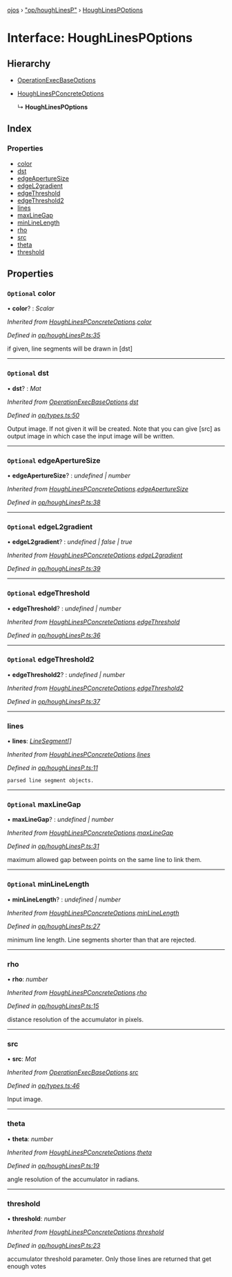 [ojos](../README.md) › ["op/houghLinesP"](../modules/_op_houghlinesp_.md) › [HoughLinesPOptions](_op_houghlinesp_.houghlinespoptions.md)

# Interface: HoughLinesPOptions

## Hierarchy

* [OperationExecBaseOptions](_op_types_.operationexecbaseoptions.md)

* [HoughLinesPConcreteOptions](_op_houghlinesp_.houghlinespconcreteoptions.md)

  ↳ **HoughLinesPOptions**

## Index

### Properties

* [color](_op_houghlinesp_.houghlinespoptions.md#optional-color)
* [dst](_op_houghlinesp_.houghlinespoptions.md#optional-dst)
* [edgeApertureSize](_op_houghlinesp_.houghlinespoptions.md#optional-edgeaperturesize)
* [edgeL2gradient](_op_houghlinesp_.houghlinespoptions.md#optional-edgel2gradient)
* [edgeThreshold](_op_houghlinesp_.houghlinespoptions.md#optional-edgethreshold)
* [edgeThreshold2](_op_houghlinesp_.houghlinespoptions.md#optional-edgethreshold2)
* [lines](_op_houghlinesp_.houghlinespoptions.md#lines)
* [maxLineGap](_op_houghlinesp_.houghlinespoptions.md#optional-maxlinegap)
* [minLineLength](_op_houghlinesp_.houghlinespoptions.md#optional-minlinelength)
* [rho](_op_houghlinesp_.houghlinespoptions.md#rho)
* [src](_op_houghlinesp_.houghlinespoptions.md#src)
* [theta](_op_houghlinesp_.houghlinespoptions.md#theta)
* [threshold](_op_houghlinesp_.houghlinespoptions.md#threshold)

## Properties

### `Optional` color

• **color**? : *Scalar*

*Inherited from [HoughLinesPConcreteOptions](_op_houghlinesp_.houghlinespconcreteoptions.md).[color](_op_houghlinesp_.houghlinespconcreteoptions.md#optional-color)*

*Defined in [op/houghLinesP.ts:35](https://github.com/cancerberoSgx/mirada/blob/3544b58/ojos/src/op/houghLinesP.ts#L35)*

if given, line segments will be drawn in [dst]

___

### `Optional` dst

• **dst**? : *Mat*

*Inherited from [OperationExecBaseOptions](_op_types_.operationexecbaseoptions.md).[dst](_op_types_.operationexecbaseoptions.md#optional-dst)*

*Defined in [op/types.ts:50](https://github.com/cancerberoSgx/mirada/blob/3544b58/ojos/src/op/types.ts#L50)*

Output image. If not given it will be created. Note that you can give [src] as output image in which case the input image will be written.

___

### `Optional` edgeApertureSize

• **edgeApertureSize**? : *undefined | number*

*Inherited from [HoughLinesPConcreteOptions](_op_houghlinesp_.houghlinespconcreteoptions.md).[edgeApertureSize](_op_houghlinesp_.houghlinespconcreteoptions.md#optional-edgeaperturesize)*

*Defined in [op/houghLinesP.ts:38](https://github.com/cancerberoSgx/mirada/blob/3544b58/ojos/src/op/houghLinesP.ts#L38)*

___

### `Optional` edgeL2gradient

• **edgeL2gradient**? : *undefined | false | true*

*Inherited from [HoughLinesPConcreteOptions](_op_houghlinesp_.houghlinespconcreteoptions.md).[edgeL2gradient](_op_houghlinesp_.houghlinespconcreteoptions.md#optional-edgel2gradient)*

*Defined in [op/houghLinesP.ts:39](https://github.com/cancerberoSgx/mirada/blob/3544b58/ojos/src/op/houghLinesP.ts#L39)*

___

### `Optional` edgeThreshold

• **edgeThreshold**? : *undefined | number*

*Inherited from [HoughLinesPConcreteOptions](_op_houghlinesp_.houghlinespconcreteoptions.md).[edgeThreshold](_op_houghlinesp_.houghlinespconcreteoptions.md#optional-edgethreshold)*

*Defined in [op/houghLinesP.ts:36](https://github.com/cancerberoSgx/mirada/blob/3544b58/ojos/src/op/houghLinesP.ts#L36)*

___

### `Optional` edgeThreshold2

• **edgeThreshold2**? : *undefined | number*

*Inherited from [HoughLinesPConcreteOptions](_op_houghlinesp_.houghlinespconcreteoptions.md).[edgeThreshold2](_op_houghlinesp_.houghlinespconcreteoptions.md#optional-edgethreshold2)*

*Defined in [op/houghLinesP.ts:37](https://github.com/cancerberoSgx/mirada/blob/3544b58/ojos/src/op/houghLinesP.ts#L37)*

___

###  lines

• **lines**: *[LineSegment](_op_types_.linesegment.md)[]*

*Inherited from [HoughLinesPConcreteOptions](_op_houghlinesp_.houghlinespconcreteoptions.md).[lines](_op_houghlinesp_.houghlinespconcreteoptions.md#lines)*

*Defined in [op/houghLinesP.ts:11](https://github.com/cancerberoSgx/mirada/blob/3544b58/ojos/src/op/houghLinesP.ts#L11)*

	parsed line segment objects.

___

### `Optional` maxLineGap

• **maxLineGap**? : *undefined | number*

*Inherited from [HoughLinesPConcreteOptions](_op_houghlinesp_.houghlinespconcreteoptions.md).[maxLineGap](_op_houghlinesp_.houghlinespconcreteoptions.md#optional-maxlinegap)*

*Defined in [op/houghLinesP.ts:31](https://github.com/cancerberoSgx/mirada/blob/3544b58/ojos/src/op/houghLinesP.ts#L31)*

maximum allowed gap between points on the same line to link them.

___

### `Optional` minLineLength

• **minLineLength**? : *undefined | number*

*Inherited from [HoughLinesPConcreteOptions](_op_houghlinesp_.houghlinespconcreteoptions.md).[minLineLength](_op_houghlinesp_.houghlinespconcreteoptions.md#optional-minlinelength)*

*Defined in [op/houghLinesP.ts:27](https://github.com/cancerberoSgx/mirada/blob/3544b58/ojos/src/op/houghLinesP.ts#L27)*

minimum line length. Line segments shorter than that are rejected.

___

###  rho

• **rho**: *number*

*Inherited from [HoughLinesPConcreteOptions](_op_houghlinesp_.houghlinespconcreteoptions.md).[rho](_op_houghlinesp_.houghlinespconcreteoptions.md#rho)*

*Defined in [op/houghLinesP.ts:15](https://github.com/cancerberoSgx/mirada/blob/3544b58/ojos/src/op/houghLinesP.ts#L15)*

distance resolution of the accumulator in pixels.

___

###  src

• **src**: *Mat*

*Inherited from [OperationExecBaseOptions](_op_types_.operationexecbaseoptions.md).[src](_op_types_.operationexecbaseoptions.md#src)*

*Defined in [op/types.ts:46](https://github.com/cancerberoSgx/mirada/blob/3544b58/ojos/src/op/types.ts#L46)*

Input image.

___

###  theta

• **theta**: *number*

*Inherited from [HoughLinesPConcreteOptions](_op_houghlinesp_.houghlinespconcreteoptions.md).[theta](_op_houghlinesp_.houghlinespconcreteoptions.md#theta)*

*Defined in [op/houghLinesP.ts:19](https://github.com/cancerberoSgx/mirada/blob/3544b58/ojos/src/op/houghLinesP.ts#L19)*

angle resolution of the accumulator in radians.

___

###  threshold

• **threshold**: *number*

*Inherited from [HoughLinesPConcreteOptions](_op_houghlinesp_.houghlinespconcreteoptions.md).[threshold](_op_houghlinesp_.houghlinespconcreteoptions.md#threshold)*

*Defined in [op/houghLinesP.ts:23](https://github.com/cancerberoSgx/mirada/blob/3544b58/ojos/src/op/houghLinesP.ts#L23)*

accumulator threshold parameter. Only those lines are returned that get enough votes

